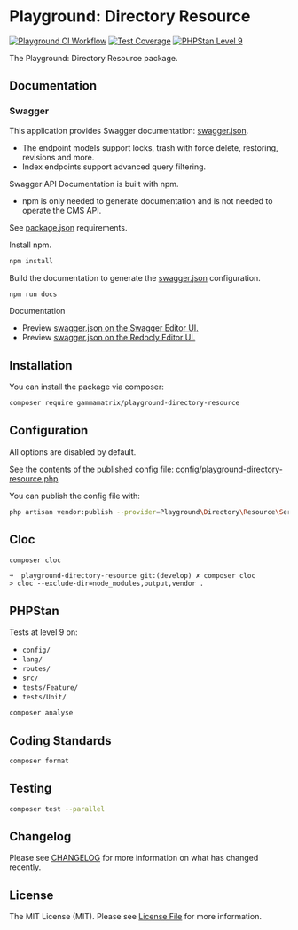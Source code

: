 # Playground: Directory Resource

[![Playground CI Workflow](https://github.com/gammamatrix/playground-directory-resource/actions/workflows/ci.yml/badge.svg?branch=develop)](https://raw.githubusercontent.com/gammamatrix/playground-directory-resource/testing/develop/testdox.txt)
[![Test Coverage](https://raw.githubusercontent.com/gammamatrix/playground-directory-resource/testing/develop/coverage.svg)](tests)
[![PHPStan Level 9](https://img.shields.io/badge/PHPStan-level%209-brightgreen)](.github/workflows/ci.yml#L120)

The Playground: Directory Resource package.

## Documentation

### Swagger

This application provides Swagger documentation: [swagger.json](swagger.json).
- The endpoint models support locks, trash with force delete, restoring, revisions and more.
- Index endpoints support advanced query filtering.

Swagger API Documentation is built with npm.
- npm is only needed to generate documentation and is not needed to operate the CMS API.

See [package.json](package.json) requirements.

Install npm.

```sh
npm install
```

Build the documentation to generate the [swagger.json](swagger.json) configuration.

```sh
npm run docs
```

Documentation
- Preview [swagger.json on the Swagger Editor UI.](https://editor.swagger.io/?url=https://raw.githubusercontent.com/gammamatrix/playground-directory-resource/develop/swagger.json)
- Preview [swagger.json on the Redocly Editor UI.](https://redocly.github.io/redoc/?url=https://raw.githubusercontent.com/gammamatrix/playground-directory-resource/develop/swagger.json)

## Installation

You can install the package via composer:

```bash
composer require gammamatrix/playground-directory-resource
```

## Configuration

All options are disabled by default.

See the contents of the published config file: [config/playground-directory-resource.php](config/playground-directory-resource.php)

You can publish the config file with:
```bash
php artisan vendor:publish --provider=Playground\Directory\Resource\ServiceProvider" --tag="playground-config"
```

## Cloc

```sh
composer cloc
```

```
➜  playground-directory-resource git:(develop) ✗ composer cloc
> cloc --exclude-dir=node_modules,output,vendor .
```

## PHPStan

Tests at level 9 on:
- `config/`
- `lang/`
- `routes/`
- `src/`
- `tests/Feature/`
- `tests/Unit/`

```sh
composer analyse
```

## Coding Standards

```sh
composer format
```

## Testing

```sh
composer test --parallel
```

## Changelog

Please see [CHANGELOG](CHANGELOG.md) for more information on what has changed recently.

## License

The MIT License (MIT). Please see [License File](LICENSE.md) for more information.
